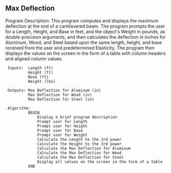 ## Max Deflection
 Program Description:
 This program computes and displays the maximum deflection at the end of a cantilevered beam.
 The program prompts the user for a Length, Height, and Base in feet, and the object's Weight in pounds,
  as double-precision arguments, and then calculates the deflection in inches for Aluminum, Wood, 
  and Steel based upon the same length, height, and base received from the user and predetermined Elasticity.
  The program then displays the values on the screen in the form of a table with column headers and aligned column values.

```
 Inputs:  Length (ft)
          Height (ft)
          Base (ft)
          Weight (lbs)

 Outputs: Max Deflection for Aluminum (in)
          Max Deflection for Wood (in)
          Max Deflection for Steel (in)

 Algorithm:
          BEGIN
              Display a brief program description
              Prompt user for Length
              Prompt user for Height
              Prompt user for Base
              Prompt user for Weight
              Calculate the Length to the 3rd power
              Calculate the Height to the 3rd power
              Calculate the Max Deflection for Aluminum
              Calculate the Max Deflection for Wood
              Calculate the Max Deflection for Steel
              Display all values on the screen in the form of a table
          END
```